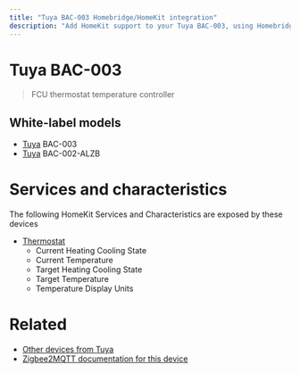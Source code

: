 ```yaml
---
title: "Tuya BAC-003 Homebridge/HomeKit integration"
description: "Add HomeKit support to your Tuya BAC-003, using Homebridge, Zigbee2MQTT and homebridge-z2m."
---
```

<!---
This file has been GENERATED using src/docgen/docgen.ts
DO NOT EDIT THIS FILE MANUALLY!
-->
# Tuya BAC-003
> FCU thermostat temperature controller


## White-label models
* [Tuya](../index.md#tuya) BAC-003
* [Tuya](../index.md#tuya) BAC-002-ALZB

# Services and characteristics
The following HomeKit Services and Characteristics are exposed by
these devices

* [Thermostat](../../climate.md)
  * Current Heating Cooling State
  * Current Temperature
  * Target Heating Cooling State
  * Target Temperature
  * Temperature Display Units


# Related
* [Other devices from Tuya](../index.md#tuya)
* [Zigbee2MQTT documentation for this device](https://www.zigbee2mqtt.io/devices/BAC-003.html)